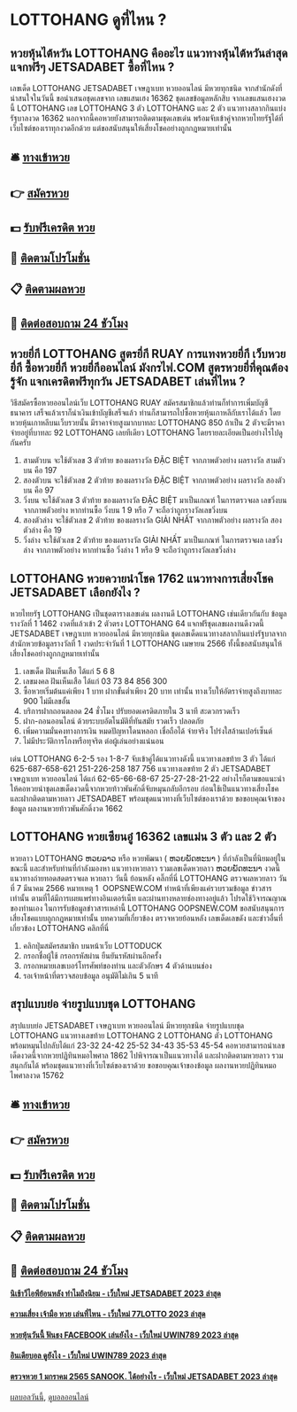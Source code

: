 # LOTTOHANG ดูที่ไหน ?
## หวยหุ้นไต้หวัน LOTTOHANG คืออะไร แนวทางหุ้นไต้หวันล่าสุด แจกฟรีๆ JETSADABET ซื้อที่ไหน ?
เลขเด็ด LOTTOHANG JETSADABET เจษฎาเบท หวยออนไลน์ มีหวยทุกชนิด จากสำนักดังที่น่าสนใจในวันนี้ ขอนำเสนอชุดเลขจาก เลขแสนเฮง 16362 ชุดเลขข้อมูลหลักสิบ จากเลขแสนเฮงงวดนี้ LOTTOHANG เลข LOTTOHANG 3 ตัว LOTTOHANG และ 2 ตัว แนวทางสลากกินแบ่งรัฐบาลงวด 16362 นอกจากนี้คอหวยยังสามารถติดตามชุดเลขเด่น พร้อมจับเข้าคู่จากหวยไทยรัฐได้ที่เว็บไซต์ของเราทุกงวดอีกด้วย แต่ขอสนับสนุนให้เสี่ยงโชคอย่างถูกกฎหมายเท่านั้น

## 🛎 [ทางเข้าหวย](https://bit.ly/3BG5bNw)
## 👉 [สมัครหวย](https://bit.ly/3BG5bNw)
## 💵 [รับฟรีเครดิต หวย](https://bit.ly/3C3mvgS)
## 👑 [ติดตามโปรโมชั่น](https://bit.ly/3C3mvgS)
## 📋 [ติดตามผลหวย](https://bit.ly/3C3mvgS)
## 📱 [ติดต่อสอบถาม 24 ชัวโมง](https://bit.ly/3C3mvgS)

## หวยยี่กี LOTTOHANG สูตรยี่กี RUAY การแทงหวยยี่กี เว็บหวยยี่กี ซื้อหวยยี่กี หวยยี่กีออนไลน์ มังกรไฟ.COM สูตรหวยยี่ที่คุณต้องรู้จัก แจกเครดิตฟรีทุกวัน JETSADABET เล่นที่ไหน ?
วิธีสมัครซื้อหวยออนไลน์เว็บ LOTTOHANG RUAY
สมัครสมาชิกแล้วท่านก็ทำการเพิ่มบัญชีธนาคาร เสร็จแล้วเราก็นำเงินเข้าบัญชีเสร็จแล้ว ท่านก็สามารถไปซื้อหวยหุ้นเกาหลีกับเราได้แล้ว โดยหวยหุ้นเกาหลีบนเว็บรวยนั้น มีราคาจ่ายสูงมากบาทละ LOTTOHANG 850 ถ้าเป็น 2 ตัวจะมีราคาจ่ายอยู่ที่บาทละ 92 LOTTOHANG เลยทีเดียว LOTTOHANG โดยรายละเอียดเป็นอย่างไรไปดูกันครับ
1. สามตัวบน จะใช้ตัวเลข 3 ตัวท้าย ของผลรางวัล ĐẶC BIỆT จากภาพตัวอย่าง ผลรางวัล สามตัวบน คือ 197
2. สองตัวบน จะใช้ตัวเลข 2 ตัวท้าย ของผลรางวัล ĐẶC BIỆT จากภาพตัวอย่าง ผลรางวัล สองตัวบน คือ 97
3. วิ่งบน จะใช้ตัวเลข 3 ตัวท้าย ของผลรางวัล ĐẶC BIỆT มาเป็นเกณฑ์ ในการตรวจผล เลขวิ่งบน จากภาพตัวอย่าง หากท่านซื้อ วิ่งบน 1 9 หรือ 7 จะถือว่าถูกรางวัลเลขวิ่งบน
4. สองตัวล่าง จะใช้ตัวเลข 2 ตัวท้าย ของผลรางวัล GIẢI NHẤT จากภาพตัวอย่าง ผลรางวัล สองตัวล่าง คือ 19
5. วิ่งล่าง จะใช้ตัวเลข 2 ตัวท้าย ของผลรางวัล GIẢI NHẤT มาเป็นเกณฑ์ ในการตรวจผล เลขวิ่งล่าง จากภาพตัวอย่าง หากท่านซื้อ วิ่งล่าง 1 หรือ 9 จะถือว่าถูกรางวัลเลขวิ่งล่าง

## LOTTOHANG หวยควายนำโชค 1762 แนวทางการเสี่ยงโชค JETSADABET เลือกยังไง ?
หวยไทยรัฐ LOTTOHANG เป็นชุดตารางเลขเด่น ผลงานดี LOTTOHANG เช่นเดียวกันกับ ข้อมูลรางวัลที่ 1 1462 งวดที่แล้วเข้า 2 ตัวตรง LOTTOHANG 64 แจกฟรีชุดเลขผลงานดีงวดนี้ JETSADABET เจษฎาเบท หวยออนไลน์ มีหวยทุกชนิด ชุดเลขเด็ดแนวทางสลากกินแบ่งรัฐบาลจากสำนักหวยข้อมูลรางวัลที่ 1 งวดประจำวันที่ 1 LOTTOHANG เมษายน 2566 ทั้งนี้ขอสนับสนุนให้เสี่ยงโชคอย่างถูกกฎหมายเท่านั้น
1. เลขเด็ด ฝันเห็นเสือ ได้แก่ 5 6 8
2. เลขมงคล ฝันเห็นเสือ ได้แก่ 03 73 84 856 300
3. ซื้อหวยเริ่มต้นแค่เพียง 1 บาท ฝากขั้นต่ำเพียง 20 บาท เท่านั้น ทางเว็บให้อัตราจ่ายสูงถึงบาทละ 900 ไม่มีเลขอั้น
4. บริการฝากถอนตลอด 24 ชั่วโมง ปรับยอดเครดิตภายใน 3 นาที สะดวกรวดเร็ว
5. ฝาก-ถอนออนไลน์ ด้วยระบบอัตโนมัติที่ทันสมัย รวดเร็ว ปลอดภัย
6. เพิ่มความมั่นคงทางการเงิน หมดปัญหาโดนหลอก เชื่อถือได้ จ่ายจริง โปร่งใสล้านเปอร์เซ็นต์
7. ไม่มีประวัติการโกงหรือทุจริต ต่อผู้เล่นอย่างแน่นอน

เด่น LOTTOHANG 6-2-5 รอง 1-8-7 จับเข้าคู่ได้แนวทางดังนี้
แนวทางเลขท้าย 3 ตัว ได้แก่
625-687-658-621
251-226-258
187
756
แนวทางเลขท้าย 2 ตัว JETSADABET เจษฎาเบท หวยออนไลน์ ได้แก่
62-65-66-68-67
25-27-28-21-22
อย่างไรก็ตามขอแนะนำให้คอหวยนำชุดเลขเด็ดงวดนี้จากหวยท้าวพันศักดิ์จับหมุนกลับอีกรอบ ก่อนใช้เป็นแนวทางเสี่ยงโชค และฝากติดตามหวยลาว JETSADABET พร้อมชุดแนวทางที่เว็บไซต์ของเราด้วย
ขอขอบคุณเจ้าของข้อมูล
ผลงานหวยท้าวพันศักดิ์งวด 1662


## LOTTOHANG หวยเซียนอู๋ 16362 เลขแม่น 3 ตัว และ 2 ตัว
หวยลาว LOTTOHANG ຫວຍລາວ หรือ หวยพัฒนา ( ຫວຍພັດທະນາ ) ที่กำลังเป็นที่นิยมอยู่ในขณะนี้ และสำหรับท่านที่กำลังมองหา แนวทางหวยลาว รวมเลขเด็ดหวยลาว ຫວຍພັດທະນາ งวดนี้
 แนวทางถ่ายทอดสดตรวจผล หวยลาว วันนี้ ย้อนหลัง คลิ๊กที่นี่ LOTTOHANG 
ตรวจผลหวยลาว วันที่ 7 มีนาคม 2566
หมายเหตุ 1  OOPSNEW.COM ทำหน้าที่เพียงแค่รวบรวมข้อมูล ข่าวสาร เท่านั้น ตามที่ได้มีการเผยแพร่ทางอินเตอร์เน็ท และผ่านทางหลายช่องทางอยู่แล้ว โปรดใช้วิจารณญาณของท่านเอง ในการรับข้อมูลข่าวสารเหล่านี้ LOTTOHANG OOPSNEW.COM ขอสนับสนุนการเสี่ยงโชคแบบถูกกฎหมายเท่านั้น
บทความที่เกี่ยวข้อง
ตรวจหวยย้อนหลัง เลขเด็ดเลขดัง และข่าวอื่นที่เกี่ยวข้อง LOTTOHANG คลิกที่นี่
1. คลิกปุ่มสมัครสมาชิก บนหน้าเว็บ LOTTODUCK
2. กรอกชื่อผู้ใช้ กรอกรหัสผ่าน ยืนยันรหัสผ่านอีกครั้ง
3. กรอกหมายเลขเบอร์โทรศัพท์ของท่าน และตัวอักษร 4 ตัวด้านบนช่อง
4. รอเจ้าหน้าที่ตรวจสอบข้อมูล อนุมัติไม่เกิน 5 นาที

## สรุปแบบย่อ จ่ายรูปแบบชุด LOTTOHANG
สรุปแบบย่อ JETSADABET เจษฎาเบท หวยออนไลน์ มีหวยทุกชนิด จ่ายรูปแบบชุด LOTTOHANG แนวทางเลขท้าย LOTTOHANG 2 LOTTOHANG ตัว LOTTOHANG พร้อมหมุนไปกลับได้แก่
23-32
24-42
25-52
34-43
35-53
45-54
คอหวยสามารถนำเลขเด็ดงวดนี้จากหวยปฏิทินหมอไพศาล 1862 ไปพิจารณาเป็นแนวทางได้ และฝากติดตามหวยลาว รวมสนุกกันได้ พร้อมชุดแนวทางที่เว็บไซต์ของเราด้วย
ขอขอบคุณเจ้าของข้อมูล
ผลงานหวยปฏิทินหมอไพศาลงวด 15762


## 🛎 [ทางเข้าหวย](https://bit.ly/3BG5bNw)
## 👉 [สมัครหวย](https://bit.ly/3BG5bNw)
## 💵 [รับฟรีเครดิต หวย](https://bit.ly/3C3mvgS)
## 👑 [ติดตามโปรโมชั่น](https://bit.ly/3C3mvgS)
## 📋 [ติดตามผลหวย](https://bit.ly/3C3mvgS)
## 📱 [ติดต่อสอบถาม 24 ชัวโมง](https://bit.ly/3C3mvgS)

#### [นิเช้าวีไอพีย้อนหลัง ทำไมถึงนิยม - เว็บใหม่ JETSADABET 2023 ล่าสุด](https://atom.io/themes/นิเช้าวีไอพีย้อนหลัง%20ทำไมถึงนิยม%20-%20เว็บใหม่%20jetsadabet%202023%20ล่าสุด)
#### [ความเสี่ยง เจ้ามือ หวย เล่นที่ไหน - เว็บใหม่ 77LOTTO 2023 ล่าสุด](https://atom.io/themes/ความเสี่ยง%20เจ้ามือ%20หวย%20เล่นที่ไหน%20-%20เว็บใหม่%2077lotto%202023%20ล่าสุด)
#### [หวยหุ้นวันนี้ ฟันธง FACEBOOK เล่นยังไง - เว็บใหม่ UWIN789 2023 ล่าสุด](https://atom.io/themes/หวยหุ้นวันนี้%20ฟันธง%20facebook%20เล่นยังไง%20-%20เว็บใหม่%20uwin789%202023%20ล่าสุด)
#### [อินเดียบอล ดูยังไง - เว็บใหม่ UWIN789 2023 ล่าสุด](https://atom.io/themes/อินเดียบอล%20ดูยังไง%20-%20เว็บใหม่%20uwin789%202023%20ล่าสุด)
#### [ตรวจหวย 1 มกราคม 2565 SANOOK. ได้อย่างไร - เว็บใหม่ JETSADABET 2023 ล่าสุด](https://atom.io/themes/ตรวจหวย%201%20มกราคม%202565%20sanook.%20ได้อย่างไร%20-%20เว็บใหม่%20jetsadabet%202023%20ล่าสุด)

[ผลบอลวันนี้](https://siamsport.tv "ผลบอลวันนี้"), [ดูบอลออนไลน์](https://siamsport.tv/ดูบอลสด "ดูบอลออนไลน์")